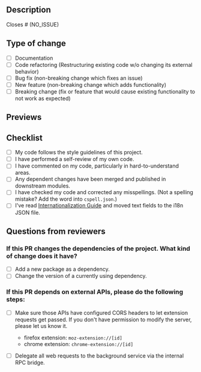## Description

<!-- Please include a summary of the change and which issue is fixed. Please also include relevant motivation and context. List any dependencies that are required for this change. -->

Closes # (NO_ISSUE)

## Type of change

<!-- Please delete options that are not relevant. -->

- [ ] Documentation
- [ ] Code refactoring (Restructuring existing code w/o changing its external behavior)
- [ ] Bug fix (non-breaking change which fixes an issue)
- [ ] New feature (non-breaking change which adds functionality)
- [ ] Breaking change (fix or feature that would cause existing functionality to not work as expected)

## Previews

<!-- Please paste screenshots to reveal changes in this PR. -->

## Checklist

- [ ] My code follows the style guidelines of this project.
- [ ] I have performed a self-review of my own code.
- [ ] I have commented on my code, particularly in hard-to-understand areas.
- [ ] Any dependent changes have been merged and published in downstream modules.
- [ ] I have checked my code and corrected any misspellings. (Not a spelling mistake? Add the word into `cspell.json`.)
- [ ] I've read [Internationalization Guide](https://github.com/DimensionDev/Maskbook/blob/develop/docs/i18n-guide.md) and moved text fields to the i18n JSON file.

## Questions from reviewers

### If this PR changes the dependencies of the project. What kind of change does it have?

- [ ] Add a new package as a dependency.
- [ ] Change the version of a currently using dependency.

### If this PR depends on external APIs, please do the following steps:

- [ ] Make sure those APIs have configured CORS headers to let extension requests get passed. If you don't have permission to modify the server, please let us know it.
  - firefox extension: `moz-extension://[id]`
  - chrome extension: `chrome-extension://[id]`
- [ ] Delegate all web requests to the background service via the internal RPC bridge.


